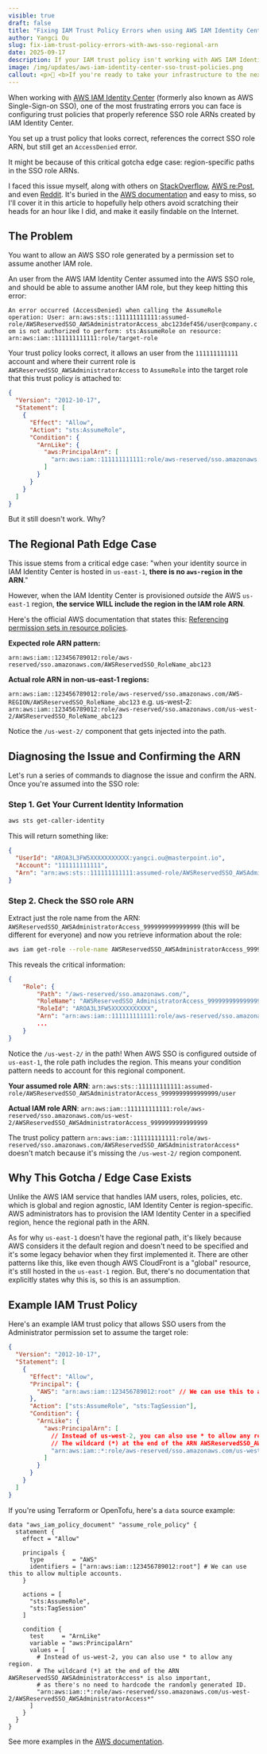 ```yaml
---
visible: true
draft: false
title: "Fixing IAM Trust Policy Errors when using AWS IAM Identity Center SSO Role (Regional ARN, us-east-1 vs other regions)"
author: Yangci Ou
slug: fix-iam-trust-policy-errors-with-aws-sso-regional-arn
date: 2025-09-17
description: If your IAM trust policy isn't working with AWS IAM Identity Center SSO roles, it might be because us-east-1 does not have the region in the ARN while other regions do.
image: /img/updates/aws-iam-identity-center-sso-trust-policies.png
callout: <p>👋 <b>If you're ready to take your infrastructure to the next level, we're here to help. We love to work together with engineering teams to help them build well-documented, scalable, automated IaC that make their jobs easier. <a href='/contact'>Get in touch!</a></p>
---
```


When working with [AWS IAM Identity Center](https://aws.amazon.com/iam/identity-center/) (formerly also known as AWS Single-Sign-on SSO), one of the most frustrating errors you can face is configuring trust policies that properly reference SSO role ARNs created by IAM Identity Center.

You set up a trust policy that looks correct, references the correct SSO role ARN, but still get an `AccessDenied` error.

It might be because of this critical gotcha edge case: region-specific paths in the SSO role ARNs.

I faced this issue myself, along with others on [StackOverflow](https://stackoverflow.com/questions/73639007/allow-user-to-assume-an-iam-role-with-sso-login), [AWS re:Post](https://repost.aws/questions/QUpP-HDDmXT4C1YvjWvoVl_A/aws-identity-center-assumed-role-principals), and even [Reddit](https://www.reddit.com/r/aws/comments/1ml4zjn/trusting_external_customers_aws_idenitity_center/). It's buried in the [AWS documentation](https://docs.aws.amazon.com/singlesignon/latest/userguide/referencingpermissionsets.html) and easy to miss, so I'll cover it in this article to hopefully help others avoid scratching their heads for an hour like I did, and make it easily findable on the Internet.

## The Problem

You want to allow an AWS SSO role generated by a permission set to assume another IAM role.

An user from the AWS IAM Identity Center assumed into the AWS SSO role, and should be able to assume another IAM role, but they keep hitting this error:

`An error occurred (AccessDenied) when calling the AssumeRole operation: User: arn:aws:sts::111111111111:assumed-role/AWSReservedSSO_AWSAdministratorAccess_abc123def456/user@company.com is not authorized to perform: sts:AssumeRole on resource: arn:aws:iam::111111111111:role/target-role`

Your trust policy looks correct, it allows an user from the `111111111111` account and where their current role is `AWSReservedSSO_AWSAdministratorAccess` to `AssumeRole` into the target role that this trust policy is attached to:

```json
{
  "Version": "2012-10-17",
  "Statement": [
    {
      "Effect": "Allow",
      "Action": "sts:AssumeRole",
      "Condition": {
        "ArnLike": {
          "aws:PrincipalArn": [
            "arn:aws:iam::111111111111:role/aws-reserved/sso.amazonaws.com/AWSReservedSSO_AWSAdministratorAccess*"
          ]
        }
      }
    }
  ]
}
```

But it still doesn't work. Why?

## The Regional Path Edge Case

This issue stems from a critical edge case: "when your identity source in IAM Identity Center is hosted in `us-east-1`, **there is no `aws-region` in the ARN**."

However, when the IAM Identity Center is provisioned _outside_ the AWS `us-east-1` region, **the service WILL include the region in the IAM role ARN**.

Here's the official AWS documentation that states this: [Referencing permission sets in resource policies](https://docs.aws.amazon.com/singlesignon/latest/userguide/referencingpermissionsets.html).

**Expected role ARN pattern:**

`arn:aws:iam::123456789012:role/aws-reserved/sso.amazonaws.com/AWSReservedSSO_RoleName_abc123`

**Actual role ARN in non-us-east-1 regions:**

`arn:aws:iam::123456789012:role/aws-reserved/sso.amazonaws.com/AWS-REGION/AWSReservedSSO_RoleName_abc123`
e.g. us-west-2:
`arn:aws:iam::123456789012:role/aws-reserved/sso.amazonaws.com/us-west-2/AWSReservedSSO_RoleName_abc123`

Notice the `/us-west-2/` component that gets injected into the path.

## Diagnosing the Issue and Confirming the ARN

Let's run a series of commands to diagnose the issue and confirm the ARN. Once you're assumed into the SSO role:

### Step 1. Get Your Current Identity Information

```bash
aws sts get-caller-identity
```

This will return something like:

```json
{
  "UserId": "AROA3L3FW5XXXXXXXXXXX:yangci.ou@masterpoint.io",
  "Account": "111111111111",
  "Arn": "arn:aws:sts::111111111111:assumed-role/AWSReservedSSO_AWSAdministratorAccess_9999999999999999/yangci.ou@masterpoint.io"
}
```

### Step 2. Check the SSO role ARN

Extract just the role name from the ARN: `AWSReservedSSO_AWSAdministratorAccess_9999999999999999` (this will be different for everyone) and now you retrieve information about the role:

```bash
aws iam get-role --role-name AWSReservedSSO_AWSAdministratorAccess_9999999999999999
```

This reveals the critical information:

```json
{
    "Role": {
        "Path": "/aws-reserved/sso.amazonaws.com/",
        "RoleName": "AWSReservedSSO_AdministratorAccess_9999999999999999",
        "RoleId": "AROA3L3FW5XXXXXXXXXXX",
        "Arn": "arn:aws:iam::111111111111:role/aws-reserved/sso.amazonaws.com/us-west-2/AWSReservedSSO_AdministratorAccess_9999999999999999", // Note the /us-west-2/ path here!
        ...
    }
}
```

Notice the `/us-west-2/` in the path! When AWS SSO is configured outside of `us-east-1`, the role path includes the region. This means your condition pattern needs to account for this regional component.

**Your assumed role ARN**: `arn:aws:sts::111111111111:assumed-role/AWSReservedSSO_AWSAdministratorAccess_9999999999999999/user`

**Actual IAM role ARN**: `arn:aws:iam::111111111111:role/aws-reserved/sso.amazonaws.com/us-west-2/AWSReservedSSO_AWSAdministratorAccess_9999999999999999`

The trust policy pattern `arn:aws:iam::111111111111:role/aws-reserved/sso.amazonaws.com/AWSReservedSSO_AWSAdministratorAccess*` doesn't match because it's missing the `/us-west-2/` region component.

## Why This Gotcha / Edge Case Exists

Unlike the AWS IAM service that handles IAM users, roles, policies, etc. which is global and region agnostic, IAM Identity Center is region-specific. AWS administrators has to provision the IAM Identity Center in a specified region, hence the regional path in the ARN.

As for why `us-east-1` doesn't have the regional path, it's likely because AWS considers it the default region and doesn't need to be specified and it's some legacy behavior when they first implemented it. There are other patterns like this, like even though AWS CloudFront is a "global" resource, it's still hosted in the `us-east-1` region. But, there's no documentation that explicitly states why this is, so this is an assumption.

## Example IAM Trust Policy

Here's an example IAM trust policy that allows SSO users from the Administrator permission set to assume the target role:

```json
{
  "Version": "2012-10-17",
  "Statement": [
    {
      "Effect": "Allow",
      "Principal": {
        "AWS": "arn:aws:iam::123456789012:root" // We can use this to allow multiple accounts.
      },
      "Action": ["sts:AssumeRole", "sts:TagSession"],
      "Condition": {
        "ArnLike": {
          "aws:PrincipalArn": [
            // Instead of us-west-2, you can also use * to allow any region.
            // The wildcard (*) at the end of the ARN AWSReservedSSO_AWSAdministratorAccess* is also important, as there's no need to hardcode the randomly generated ID.
            "arn:aws:iam::*:role/aws-reserved/sso.amazonaws.com/us-west-2/AWSReservedSSO_AWSAdministratorAccess*"
          ]
        }
      }
    }
  ]
}
```

If you're using Terraform or OpenTofu, here's a `data` source example:

```hcl
data "aws_iam_policy_document" "assume_role_policy" {
  statement {
    effect = "Allow"

    principals {
      type        = "AWS"
      identifiers = ["arn:aws:iam::123456789012:root"] # We can use this to allow multiple accounts.
    }

    actions = [
      "sts:AssumeRole",
      "sts:TagSession"
    ]

    condition {
      test     = "ArnLike"
      variable = "aws:PrincipalArn"
      values = [
        # Instead of us-west-2, you can also use * to allow any region.
        # The wildcard (*) at the end of the ARN AWSReservedSSO_AWSAdministratorAccess* is also important,
        # as there's no need to hardcode the randomly generated ID.
        "arn:aws:iam::*:role/aws-reserved/sso.amazonaws.com/us-west-2/AWSReservedSSO_AWSAdministratorAccess*"
      ]
    }
  }
}
```

See more examples in the [AWS documentation](https://docs.aws.amazon.com/singlesignon/latest/userguide/referencingpermissionsets.html#custom-trust-policy-example).
